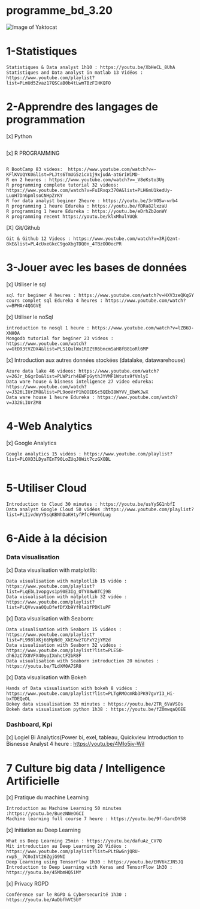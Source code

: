 # programme_bd_3.20
![Image of Yaktocat](https://github.com/daniel10027/programme_bd_3.20/blob/master/Capture%20d%E2%80%99e%CC%81cran%202020-01-07%20a%CC%80%2017.13.59%201.png)


# 1-Statistiques
```
Statistiques & Data analyst 1h10 : https://youtu.be/XbHeCL_8UhA
Statistiques and Data analyst in matlab 13 Vidéos :
https://www.youtube.com/playlist?list=PLmUd5Zvaz17QSCaB0b4tLwmTBzFIHKQFO
```
# 2-Apprendre des langages de programmation
[x] Python

```

```

[x] R PROGRAMMING 
 
```

R BootCamp 83 videos:  https://www.youtube.com/watch?v=-KFlKVUQYK0&list=PLJts6TmUG5zicV1j9xjudA-atGriWiMD-
R en 2 heures : https://www.youtube.com/watch?v=_V8eKsto3Ug
R programming complete tutorial 32 videos: https://www.youtube.com/watch?v=FuIRxqx370A&list=PLH6mU1kedUy-LuoH7DnGpmlsoCNHpZrKY
R for data analyst beginer 2heure : https://youtu.be/3rVOSw-wrb4
R programming 1 heure Edureka : https://youtu.be/fDRa82lxzaU
R programming 1 heure Edureka : https://youtu.be/eDrhZb2onWY
R programming recent https://youtu.be/klxMhulYUQk

```

[X] Git/Github

```
Git & Github 12 Videos : https://www.youtube.com/watch?v=3RjQznt-8kE&list=PL4cUxeGkcC9goXbgTDQ0n_4TBzOO0ocPR
```

# 3-Jouer avec les bases de données


[x] Utiliser le sql

```
sql for beginer 4 heures : https://www.youtube.com/watch?v=HXV3zeQKqGY
cours complet sql Edureka 4 heures : https://www.youtube.com/watch?v=BPHAr4QGGVE
```

[x] Utiliser le noSql

```
introduction to nosql 1 heure : https://www.youtube.com/watch?v=lZB6D-XNH0A
Mongodb tutorial for beginer 23 videos : https://www.youtube.com/watch?v=GtD93tVZDX4&list=PLS1QulWo1RIZtR6bncmSaH8fB81oRl6MP

```

[x] Introduction aux autres données stockées (datalake, datawarehouse)

```
Azure data lake 46 videos: https://www.youtube.com/watch?v=26Jr_bGgrDo&list=PLWPirh4EWFpGythJYVMF1Wtuts9fVmlyI
Data ware house & bisness inteligence 27 video edureka: https://www.youtube.com/watch?v=J326LIUrZM8&list=PL9ooVrP1hQOEDSc5QEbI8WYVV_EbWKJwX
Data ware house 1 heure Edureka : https://www.youtube.com/watch?v=J326LIUrZM8
```

# 4-Web Analytics

[x] Google Analytics 

```
Google analytics 15 vidéos : https://www.youtube.com/playlist?list=PLOXO3LDyaTEnT90LoZUqJOWit7czGXOBL


```
# 5-Utiliser Cloud 

```
Introduction to Cloud 30 minutes : https://youtu.be/usYySG1nbfI
Data analyst Google Cloud 50 vidéos :https://www.youtube.com/playlist?list=PLIivdWyY5sqKBNhDaKHtyfPfcF9mYGLug
```

# 6-Aide à la décision 
###       Data visualisation 
[x] Data visualisation with matplotlib:

```
Data visualisation with matplotlib 15 vidéo : https://www.youtube.com/playlist?list=PLqEbL1vopgvs1p90E3Ig_OTY08wBTCj9B
Data visualisation with matplotlib 32 vidéo : https://www.youtube.com/playlist?list=PLQVvvaa0QuDfefDfXb9Yf0la1fPDKluPF
```

[x] Data visualisation with Seaborn:

```
Data visualisation with Seaborn 15 vidéos : https://www.youtube.com/playlist?list=PL998lXKj66MpNd0_XkEXwzTGPxY2jYM2d
Data visualisation with Seaborn 32 vidéos : https://www.youtube.com/playlist?list=PLE50-dh6JzC7X8VFX40yoIXnhctF2bR8F
Data visualisation with Seaborn introduction 20 minutes : https://youtu.be/TLdXM0A7SR8
```

[x] Data visualisation with Bokeh

```
Hands of Data visualisation with bokeh 8 vidéos : https://www.youtube.com/playlist?list=PLTgRMOcmRb3PK97gvYI3_Hi-bxTDEQeOL
Bokey data visualisation 33 minutes : https://youtu.be/2TR_6VaVSOs
Bokeh data visualisation python 1h38 : https://youtu.be/fZ0mwqaQ6EE

```

###       Dashboard, Kpi


[x] Logiel Bi Analytics(Power bi, exel, tableau, Quickview
Introduction to Bisnesse Analyst 4 heure : https://youtu.be/4MIo5jv-WiI

# 7 Culture big data / Intelligence Artificielle 

[x] Pratique du machine Learning 

```
Introduction au Machine Learning 50 minutes :https://youtu.be/BuezNNeOGCI
Machine learning full course 7 heure : https://youtu.be/9f-GarcDY58
```
[x] Initiation au Deep Learning

```
What os Deep Learning 25min : https://youtu.be/dafuAz_CV7Q
Mit introduction au Deep Learning 20 Vidéos : https://www.youtube.com/playlist?list=PLtBw6njQRU-rwp5__7C0oIVt26ZgjG9NI
Deep Learning using TensorFlow 1h30 : https://youtu.be/EHV6kZJN5JQ
Introduction to Deep Learning with Keras and TensorFlow 1h30 : https://youtu.be/45MbmHQ5iMY

```

[x] Privacy RGPD

```
Conférence sur le RGPD & Cybersecurité 1h30 : https://youtu.be/AuDbfhVC5bY
```






